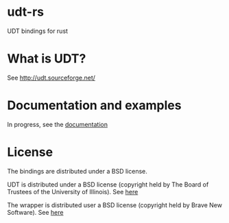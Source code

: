 # udt-rs

UDT bindings for rust

# What is UDT?

See http://udt.sourceforge.net/

# Documentation and examples

In progress, see the [documentation](https://eminence.github.io/udt-rs/doc/udt/index.html)

# License

The bindings are distributed under a BSD license.  

UDT is distributed under a BSD license (copyright held by The Board of Trustees of the University of Illinois).  See [here](https://github.com/eminence/udt/blob/master/udt4/LICENSE.txt)

The wrapper is distributed user a BSD license (copyright held by Brave New Software).  See [here](https://github.com/eminence/udt-rs/blob/master/libudt4-sys/udt_wrap.cpp)
